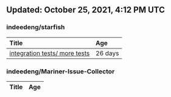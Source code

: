 ## Updated: October 25, 2021, 4:12 PM UTC


### indeedeng/starfish
|**Title**|**Age**|
|:----|:----|
|[integration tests/ more tests](https://github.com/indeedeng/starfish/issues/117)|26&nbsp;days|


### indeedeng/Mariner-Issue-Collector
|**Title**|**Age**|
|:----|:----|